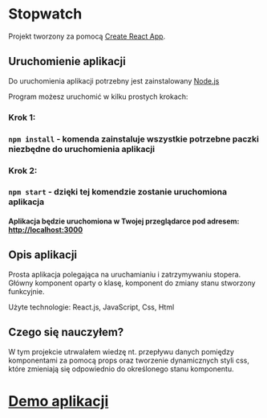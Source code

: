 # Stopwatch

Projekt tworzony za pomocą [Create React App](https://github.com/facebook/create-react-app).

## Uruchomienie aplikacji

Do uruchomienia aplikacji potrzebny jest zainstalowany [Node.js](https://nodejs.org/en/)

Program możesz uruchomić w kilku prostych krokach:

### Krok 1:

### `npm install` - komenda zainstaluje wszystkie potrzebne paczki niezbędne do uruchomienia aplikacji

### Krok 2:

### `npm start` - dzięki tej komendzie zostanie uruchomiona aplikacja

#### Aplikacja będzie uruchomiona w Twojej przeglądarce pod adresem: [http://localhost:3000](http://localhost:3000)


## Opis aplikacji
Prosta aplikacja polegająca na uruchamianiu i zatrzymywaniu stopera.
Główny komponent oparty o klasę, komponent do zmiany stanu stworzony funkcyjnie.

Użyte technologie:
React.js, JavaScript, Css, Html

## Czego się nauczyłem?
W tym projekcie utrwalałem wiedzę nt. przepływu danych pomiędzy komponentami za pomocą props oraz tworzenie dynamicznych
styli css, które zmieniają się odpowiednio do określonego stanu komponentu.


# [Demo aplikacji](https://stopwatch-react-liard.vercel.app/)